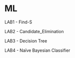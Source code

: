 # ML

LAB1 - Find-S

LAB2 - Candidate_Elimination

LAB3 - Decision Tree

LAB4 - Naïve Bayesian Classifier
